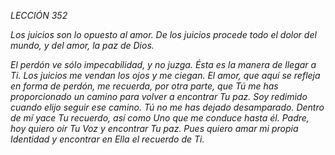 *LECCIÓN 352*

*Los juicios son lo opuesto al amor. De los juicios procede todo el dolor del mundo, y del amor, la paz de Dios.*

_El perdón ve sólo impecabilidad, y no juzga. Ésta es la manera de llegar a Ti. Los juicios me vendan los ojos y me ciegan. El amor, que aquí se refleja en forma de perdón, me recuerda, por otra parte, que Tú me has proporcionado un camino para volver a encontrar Tu paz. Soy redimido cuando elijo seguir ese camino. Tú no me has dejado desamparado. Dentro de mí yace Tu recuerdo, así como Uno que me conduce hasta él. Padre, hoy quiero oír Tu Voz y encontrar Tu paz. Pues quiero amar mi propia Identidad y encontrar en Ella el recuerdo de Ti._